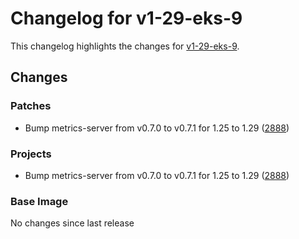 # Changelog for v1-29-eks-9

This changelog highlights the changes for [v1-29-eks-9](https://github.com/aws/eks-distro/tree/v1-29-eks-9).

## Changes

### Patches
* Bump metrics-server from v0.7.0 to v0.7.1 for 1.25 to 1.29 ([2888](https://github.com/aws/eks-distro/pull/2888))

### Projects
* Bump metrics-server from v0.7.0 to v0.7.1 for 1.25 to 1.29 ([2888](https://github.com/aws/eks-distro/pull/2888))

### Base Image
No changes since last release

